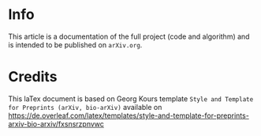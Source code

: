 # Info

This article is a documentation of the full project (code and algorithm) and is intended to be published on `arXiv.org`.


# Credits

This laTex document is based on Georg Kours template 
`Style and Template for Preprints (arXiv, bio-arXiv)`
available on
https://de.overleaf.com/latex/templates/style-and-template-for-preprints-arxiv-bio-arxiv/fxsnsrzpnvwc
